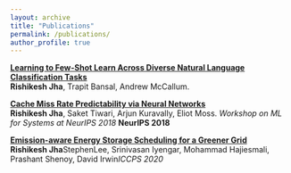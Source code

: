 ```yaml
---
layout: archive
title: "Publications"
permalink: /publications/
author_profile: true
---
```


<b>[Learning to Few-Shot Learn Across Diverse Natural Language Classification Tasks](/publications/fewshot)</b><br>
 <b>Rishikesh Jha</b>, Trapit Bansal, Andrew McCallum.

<b>[Cache Miss Rate Predictability via Neural Networks](/publications/NeurIPS18-systems)</b><br>
 <b>Rishikesh Jha</b>, Saket Tiwari, Arjun Kuravally, Eliot Moss.  <i>Workshop on ML for Systems at NeurIPS 2018</i> <b>NeurIPS 2018</b><br>


<b>[Emission-aware Energy Storage Scheduling for a Greener Grid](/publications/energy)</b><br>
 <b>Rishikesh Jha</b>StephenLee, Srinivasan Iyengar, Mohammad Hajiesmali, Prashant Shenoy, David Irwin<i>ICCPS 2020</i>